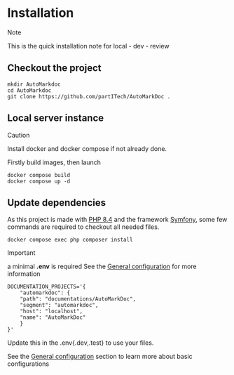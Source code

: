 # Installation

> [!NOTE]
> This is the quick installation note for local - dev - review 



## Checkout the project
```shell
mkdir AutoMarkdoc
cd AutoMarkdoc
git clone https://github.com/partITech/AutoMarkDoc .
```
## Local server instance
> [!CAUTION]
> Install docker and docker compose if not already done.

Firstly build images, then launch
```shell
docker compose build
docker compose up -d
```

## Update dependencies

As this project is made with [PHP 8.4](https://www.php.net/) and the framework [Symfony](https://symfony.com/), some few commands are required to checkout all needed files.

```shell
docker compose exec php composer install
```

> [!IMPORTANT]
> a minimal **.env** is required 
> See the [General configuration](env.md) for more information
> ```dotenv
> DOCUMENTATION_PROJECTS='{
>     "automarkdoc": {
>     "path": "documentations/AutoMarkDoc",
>     "segment": "automarkdoc",
>     "host": "localhost",
>     "name": "AutoMarkDoc"
>     }
> }'
> ```
> 
> Update this in the .env{.dev,.test} to use your files. 
> 
> See the [General configuration](env.md) section to learn more about basic configurations